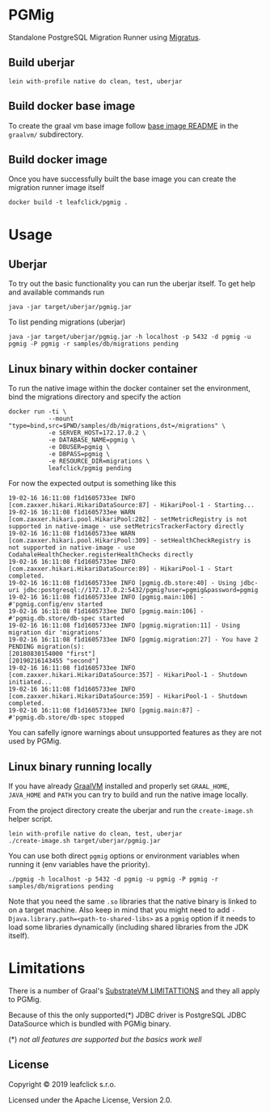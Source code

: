 # PGMig

Standalone PostgreSQL Migration Runner using [Migratus](https://github.com/yogthos/migratus).

## Build uberjar

    lein with-profile native do clean, test, uberjar

## Build docker base image

To create the graal vm base image follow [base image README](graalvm/README.md) in the `graalvm/` subdirectory.

## Build docker image

Once you have successfully built the base image you can create the migration runner image itself

    docker build -t leafclick/pgmig .

# Usage

## Uberjar 

To try out the basic functionality you can run the uberjar itself. To get help and available commands run

    java -jar target/uberjar/pgmig.jar 

To list pending migrations (uberjar)

    java -jar target/uberjar/pgmig.jar -h localhost -p 5432 -d pgmig -u pgmig -P pgmig -r samples/db/migrations pending

## Linux binary within docker container

To run the native image within the docker container set the environment, bind the migrations directory and specify the action

    docker run -ti \
               --mount "type=bind,src=$PWD/samples/db/migrations,dst=/migrations" \
               -e SERVER_HOST=172.17.0.2 \
               -e DATABASE_NAME=pgmig \
               -e DBUSER=pgmig \
               -e DBPASS=pgmig \
               -e RESOURCE_DIR=migrations \
               leafclick/pgmig pending
               
For now the expected output is something like this

    19-02-16 16:11:08 f1d1605733ee INFO [com.zaxxer.hikari.HikariDataSource:87] - HikariPool-1 - Starting...
    19-02-16 16:11:08 f1d1605733ee WARN [com.zaxxer.hikari.pool.HikariPool:282] - setMetricRegistry is not supported in native-image - use setMetricsTrackerFactory directly
    19-02-16 16:11:08 f1d1605733ee WARN [com.zaxxer.hikari.pool.HikariPool:309] - setHealthCheckRegistry is not supported in native-image - use CodahaleHealthChecker.registerHealthChecks directly
    19-02-16 16:11:08 f1d1605733ee INFO [com.zaxxer.hikari.HikariDataSource:89] - HikariPool-1 - Start completed.
    19-02-16 16:11:08 f1d1605733ee INFO [pgmig.db.store:40] - Using jdbc-uri jdbc:postgresql://172.17.0.2:5432/pgmig?user=pgmig&password=pgmig
    19-02-16 16:11:08 f1d1605733ee INFO [pgmig.main:106] - #'pgmig.config/env started
    19-02-16 16:11:08 f1d1605733ee INFO [pgmig.main:106] - #'pgmig.db.store/db-spec started
    19-02-16 16:11:08 f1d1605733ee INFO [pgmig.migration:11] - Using migration dir 'migrations'
    19-02-16 16:11:08 f1d1605733ee INFO [pgmig.migration:27] - You have 2 PENDING migration(s):
    [20180830154000 "first"]
    [20190216143455 "second"]
    19-02-16 16:11:08 f1d1605733ee INFO [com.zaxxer.hikari.HikariDataSource:357] - HikariPool-1 - Shutdown initiated...
    19-02-16 16:11:08 f1d1605733ee INFO [com.zaxxer.hikari.HikariDataSource:359] - HikariPool-1 - Shutdown completed.
    19-02-16 16:11:08 f1d1605733ee INFO [pgmig.main:87] - #'pgmig.db.store/db-spec stopped

You can safelly ignore warnings about unsupported features as they are not used by PGMig.

## Linux binary running locally

If you have already [GraalVM](https://github.com/oracle/graal/releases) installed and properly set `GRAAL_HOME`, `JAVA_HOME` and `PATH` you can try to build and run the native image locally.

From the project directory create the uberjar and run the `create-image.sh` helper script.

    lein with-profile native do clean, test, uberjar
    ./create-image.sh target/uberjar/pgmig.jar

You can use both direct `pgmig` options or environment variables when running it (env variables have the priority).

    ./pgmig -h localhost -p 5432 -d pgmig -u pgmig -P pgmig -r samples/db/migrations pending

Note that you need the same `.so` libraries that the native binary is linked to
on a target machine. Also keep in mind that you might need to add
`-Djava.library.path=<path-to-shared-libs>` as a `pgmig` option if it needs to load some
libraries dynamically (including shared libraries from the JDK itself).

# Limitations

There is a number of Graal's [SubstrateVM LIMITATTIONS](https://github.com/oracle/graal/blob/master/substratevm/LIMITATIONS.md)
and they all apply to PGMig.

Because of this the only supported(*) JDBC driver is PostgreSQL JDBC DataSource which is bundled with PGMig binary.

(*) *not all features are supported but the basics work well*
               
## License

Copyright © 2019 leafclick s.r.o.

Licensed under the Apache License, Version 2.0.


